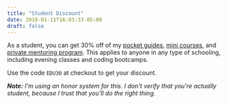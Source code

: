 ```yaml
---
title: "Student Discount"
date: 2018-01-11T16:03:33-05:00
draft: false
---
```


As a student, you can get 30% off of my [pocket guides](/guides/), [mini courses](/courses/), and [private mentoring program](/mentoring/). This applies to anyone in any type of schooling, including evening classes and coding bootcamps.

Use the code `EDU30` at checkout to get your discount.

*__Note:__* *I'm using an honor system for this. I don't verify that you're actually student, because I trust that you'll do the right thing.*